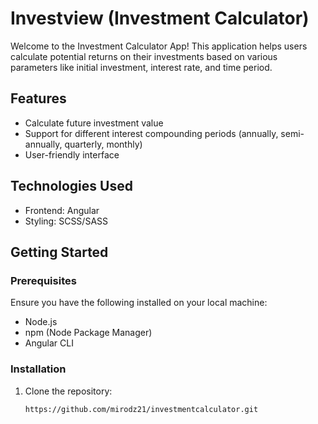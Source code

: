 # Investview (Investment Calculator)

Welcome to the Investment Calculator App! This application helps users calculate potential returns on their investments based on various parameters like initial investment, interest rate, and time period.

## Features

- Calculate future investment value
- Support for different interest compounding periods (annually, semi-annually, quarterly, monthly)
- User-friendly interface

## Technologies Used

- Frontend: Angular
- Styling: SCSS/SASS

## Getting Started

### Prerequisites

Ensure you have the following installed on your local machine:

- Node.js
- npm (Node Package Manager)
- Angular CLI

### Installation

1. Clone the repository:
   ```bash
   https://github.com/mirodz21/investmentcalculator.git
